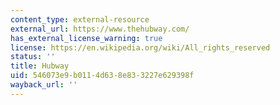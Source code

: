 ```yaml
---
content_type: external-resource
external_url: https://www.thehubway.com/
has_external_license_warning: true
license: https://en.wikipedia.org/wiki/All_rights_reserved
status: ''
title: Hubway
uid: 546073e9-b011-4d63-8e83-3227e629398f
wayback_url: ''
---
```

